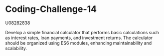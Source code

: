 # Coding-Challenge-14

U08282838

Develop a simple financial calculator that performs basic calculations such as interest rates, loan payments, and investment returns. The calculator should be organized using ES6 modules, enhancing maintainability and scalability.
